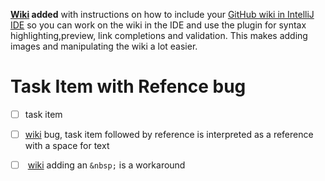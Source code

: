    **[Wiki] added** with instructions on how to include your [GitHub wiki 
   in IntelliJ IDE] so you can work on the wiki in the IDE and use the 
   plugin for syntax highlighting,preview, link completions and validation. 
   This makes adding images and manipulating the wiki a lot easier. 

[Wiki]: ../../wiki
[GitHub wiki in IntelliJ IDE]: ../../wiki/Adding-GitHub-Wiki-to-IntelliJ-Project

# Task Item with Refence bug

- [ ] task item
- [ ] [wiki] bug, task item followed by reference is interpreted as a reference with a space for text
- [ ] &nbsp;[wiki] adding an `&nbsp;` is a workaround

